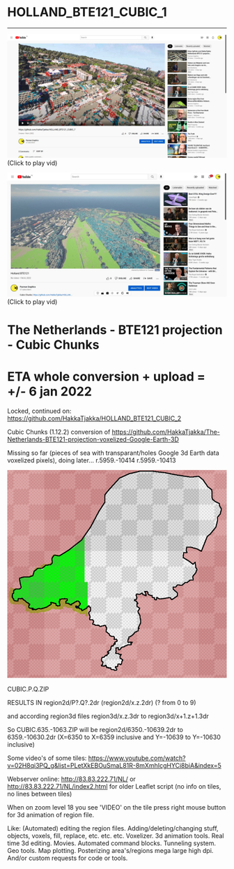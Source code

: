 # HOLLAND_BTE121_CUBIC_1

***
[![Demo CountPages alpha](https://github.com/HakkaTjakka/HOLLAND_BTE121_CUBIC_1/blob/main/WORLD/enschede_mc1.jpg)](https://www.youtube.com/watch?v=PpJMXF7ALY8)
(Click to play vid)

[![Demo CountPages alpha](https://github.com/HakkaTjakka/HOLLAND_BTE121_CUBIC_1/blob/main/WORLD/enschede_mc2.jpg)](https://www.youtube.com/watch?v=rQY3X41ky2U)
(Click to play vid)

# The Netherlands - BTE121 projection - Cubic Chunks

# ETA whole conversion + upload = +/- 6 jan 2022

Locked, continued on: https://github.com/HakkaTjakka/HOLLAND_BTE121_CUBIC_2

Cubic Chunks (1.12.2) conversion of https://github.com/HakkaTjakka/The-Netherlands-BTE121-projection-voxelized-Google-Earth-3D

Missing so far (pieces of sea with transparant/holes Google 3d Earth data voxelized pixels), doing later...
r.5959.-10414
r.5959.-10413

![clipboard_small](https://github.com/HakkaTjakka/HOLLAND_BTE121_CUBIC_1/blob/main/WORLD/region.png)

CUBIC.P.Q.ZIP

RESULTS IN region2d/P?.Q?.2dr (region2d/x.z.2dr) (? from 0 to 9)

and according region3d files region3d/x.z.3dr to region3d/x+1.z+1.3dr

So CUBIC.635.-1063.ZIP will be region2d/6350.-10639.2dr to 6359.-10630.2dr (X=6350 to X=6359 inclusive and Y=-10639 to Y=-10630 inclusive)

Some video's of some tiles: https://www.youtube.com/watch?v=02H8qi3PQ_g&list=PLetXkEBOuSmaL81R-8mXmhIcgHYCi8biA&index=5

Webserver online: http://83.83.222.71/NL/ or http://83.83.222.71/NL/index2.html for older Leaflet script (no info on tiles, no lines between tiles)

When on zoom level 18 you see 'VIDEO' on the tile press right mouse button for 3d animation of region file.

Like: (Automated) editing the region files. Adding/deleting/changing stuff, objects, voxels, fill, replace, etc. etc. etc. Voxelizer. 3d animation tools. Real time 3d editing. Movies. Automated command blocks. Tunneling system. Geo tools. Map plotting. Posterizing area's/regions mega large high dpi. And/or custom requests for code or tools.

